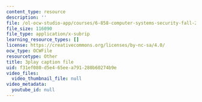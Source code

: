 ```yaml
---
content_type: resource
description: ''
file: /ol-ocw-studio-app/courses/6-858-computer-systems-security-fall-2014/f31ef080d5e465eea791280b60274b9e_yRVZPvHYHzw.srt
file_size: 116090
file_type: application/x-subrip
learning_resource_types: []
license: https://creativecommons.org/licenses/by-nc-sa/4.0/
ocw_type: OCWFile
resourcetype: Other
title: 3play caption file
uid: f31ef080-d5e4-65ee-a791-280b60274b9e
video_files:
  video_thumbnail_file: null
video_metadata:
  youtube_id: null
---
```

